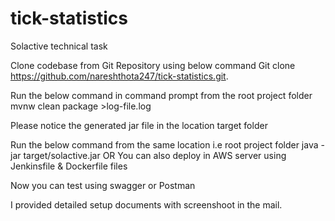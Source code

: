 # tick-statistics
Solactive technical task

Clone codebase from Git Repository using below command
Git clone https://github.com/nareshthota247/tick-statistics.git.

Run the below command in command prompt from the root project folder 
mvnw clean package >log-file.log

Please notice the generated jar file in the location target folder

Run the below command from the same location i.e root project folder
java -jar target/solactive.jar
OR
You can also deploy in AWS server using Jenkinsfile & Dockerfile files

Now you can test using swagger or Postman

I provided detailed setup documents with screenshoot in the mail.

